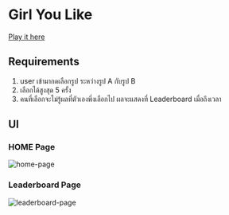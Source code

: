 # Girl You Like

[Play it here](https://girl-you-like.pages.dev)

## Requirements
1. user เข้ามากดเลือกรูป ระหว่างรูป A กับรูป B
2. เลือกได้สูงสุด 5 ครั้ง
3. คนที่เลือกจะไม่รู้ผลที่ตัวเองพึ่งเลือกไป ผลจะแสดงที่ Leaderboard เมื่อถึงเวลา

## UI

### HOME Page
![home-page](https://media.discordapp.net/attachments/769201680331571221/1301212659114311781/1070087967294631976-i-1301193061916868719-gc-1244534317540048987-1244534317540048991-4631825.5.png?ex=6723a839&is=672256b9&hm=e249ed0eb3c23bd6a451d17acb8ee77873db080f100e17f0cda6fa5fb7277462&=&format=webp&quality=lossless&width=786&height=700)

### Leaderboard Page
![leaderboard-page](https://media.discordapp.net/attachments/769201680331571221/1301213189492572220/1070087967294631976-i-1301193061916868719-gc-1244534317540048987-1244534317540048991-4782437.0999999.png?ex=6723a8b7&is=67225737&hm=b999d17c47756b9bb9719807ec90ddc2831da812f50924e88518b7561a240f81&=&format=webp&quality=lossless&width=564&height=700)
